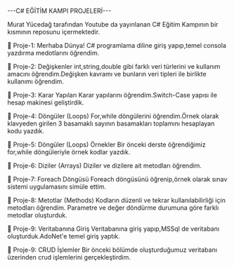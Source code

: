 

---C# EĞİTİM KAMPI PROJELERİ---

Murat Yücedağ tarafından Youtube da yayınlanan C# Eğitim Kampının bir kısmının reposunu içermektedir.

📍 Proje-1: Merhaba Dünya!
C# programlama diline giriş yapıp,temel consola yazdırma medotlarını öğrendim.

📍 Proje-2: Değişkenler
int,string,double gibi farklı veri türlerini ve kullanım amacını öğrendim.Değişken kavramı ve bunların veri tipleri ile birlikte kullanımı öğrendim.

📍 Proje-3: Karar Yapıları
Karar yapılarını öğrendim.Switch-Case yapısı ile hesap makinesi geliştirdik.

📍 Proje-4: Döngüler (Loops)
For,while döngülerini öğrendim.Örnek olarak klavyeden girilen 3 basamaklı sayının basamakları toplamını hesaplayan kodu yazdık.

📍 Proje-5: Döngüler (Loops) Örnekler
Bir önceki derste öğrendiğimiz for,while döngüleriyle örnek kodlar yazdık.

📍 Proje-6: Diziler (Arrays)
Diziler ve dizilere ait metodları öğrendim.

📍 Proje-7: Foreach Döngüsü
Foreach döngüsünü öğrenip,örnek olarak sınav sistemi uygulamasını simüle ettim.

📍 Proje-8: Metotlar (Methods)
Kodların düzenli ve tekrar kullanılabilirliği için metodları öğrendim. Parametre ve değer döndürme durumuna göre farklı metodlar oluşturduk.

📍 Proje-9: Veritabanına Giriş
Veritabanına giriş yapıp,MSSql de veritabanı oluşturduk.AdoNet'e temel giriş yaptık.

📍 Proje-9: CRUD İşlemler
Bir önceki bölümde oluşturduğumuz veritabanı üzerinden crud işlemlerini gerçekleştirdim.
